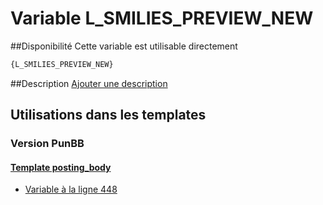 # Variable L_SMILIES_PREVIEW_NEW

##Disponibilité
Cette variable est utilisable directement

```html
{L_SMILIES_PREVIEW_NEW}
```

##Description
[Ajouter une description](https://fa-tvars.appspot.com/var/L_SMILIES_PREVIEW_NEW)

## Utilisations dans les templates

### Version PunBB

#### [Template posting_body](punbb/posting_body.md#readme)
* [Variable &agrave; la ligne 448](../punbb/posting_body.tpl#L448)